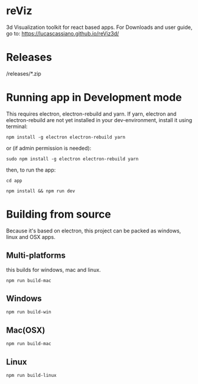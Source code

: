 # reViz
3d Visualization toolkit for react based apps.
For Downloads and user guide, go to:
https://lucascassiano.github.io/reViz3d/

# Releases
/releases/*.zip

# Running app in Development mode
This requires electron, electron-rebuild and yarn.
If yarn, electron and electron-rebuild are not yet installed in your dev-environment, install it using terminal:

```
npm install -g electron electron-rebuild yarn

```

or (if admin permission is needed):
```
sudo npm install -g electron electron-rebuild yarn 
```

then, to run the app:
```
cd app

npm install && npm run dev
```

# Building from source
Because it's based on electron, this project can be packed as windows, linux and OSX apps.

## Multi-platforms
this builds for windows, mac and linux.
```
npm run build-mac
```

## Windows
```
npm run build-win
```

## Mac(OSX)
```
npm run build-mac
```

## Linux
```
npm run build-linux
```

